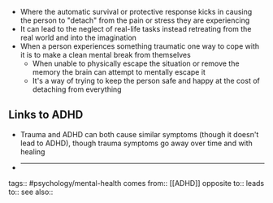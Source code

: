 - Where the automatic survival or protective response kicks in causing the person to "detach" from the pain or stress they are experiencing
- It can lead to the neglect of real-life tasks instead retreating from the real world and into the imagination
- When a person experiences something traumatic one way to cope with it is to make a clean mental break from themselves
  - When unable to physically escape the situation or remove the memory the brain can attempt to mentally escape it
  - It's a way of trying to keep the person safe and happy at the cost of detaching from everything

## Links to ADHD

- Trauma and ADHD can both cause similar symptoms (though it doesn't lead to ADHD), though trauma symptoms go away over time and with healing
- ***

tags:: #psychology/mental-health
comes from:: [[ADHD]]
opposite to::
leads to::
see also::
